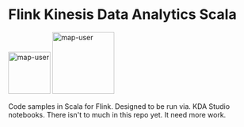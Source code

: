 # Flink Kinesis Data Analytics Scala

<img width="85" alt="map-user" src="https://img.shields.io/badge/views-127-green"> <img width="125" alt="map-user" src="https://img.shields.io/badge/unique visits-021-green">

Code samples in Scala for Flink. Designed to be run via. KDA Studio notebooks. There isn't to much in this repo yet. It need more work.
